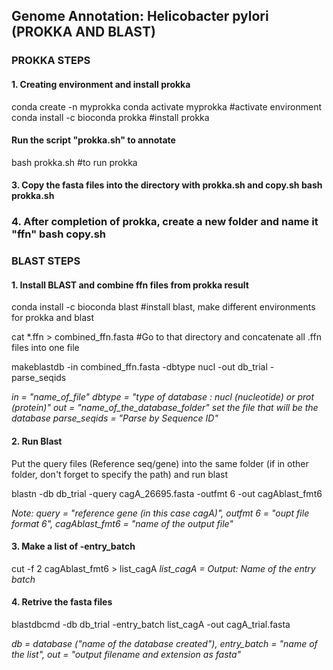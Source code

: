 ## Genome Annotation: Helicobacter pylori (PROKKA AND BLAST)

### PROKKA STEPS

#### 1. Creating environment and install prokka 

conda create -n myprokka conda 
activate myprokka #activate environment
conda install -c bioconda prokka #install prokka

#### Run the script "prokka.sh" to annotate
bash prokka.sh #to run prokka

#### 3. Copy the fasta files into the directory with prokka.sh and copy.sh bash prokka.sh
### 4. After completion of prokka, create a new folder and name it "ffn" bash copy.sh

### BLAST STEPS
#### 1. Install BLAST and combine ffn files from prokka result
conda install -c bioconda blast #install blast, make different environments for prokka and blast

cat *.ffn > combined_ffn.fasta #Go to that directory and concatenate all .ffn files into one file

makeblastdb -in combined_ffn.fasta -dbtype nucl -out db_trial -parse_seqids

*in = "name_of_file"* 
*dbtype = "type of database : nucl (nucleotide) or prot (protein)"* 
*out = "name_of_the_database_folder"*
*set the file that will be the database* 
*parse_seqids = "Parse by Sequence ID"*


#### 2. Run Blast
Put the query files (Reference seq/gene) into the same folder (if in other folder, don't forget to specify the path) and run blast

blastn -db db_trial -query cagA_26695.fasta -outfmt 6 -out cagAblast_fmt6 

*Note: query = "reference gene (in this case cagA)", outfmt 6 = "oupt file format 6", cagAblast_fmt6 = "name of the output file"*

#### 3. Make a list of -entry_batch 
cut -f 2 cagAblast_fmt6 > list_cagA 
*list_cagA = Output: Name of the entry batch*

#### 4. Retrive the fasta files
blastdbcmd -db db_trial -entry_batch list_cagA -out cagA_trial.fasta

*db = database ("name of the database created"), entry_batch = "name of the list", out = "output filename and extension as fasta"*
